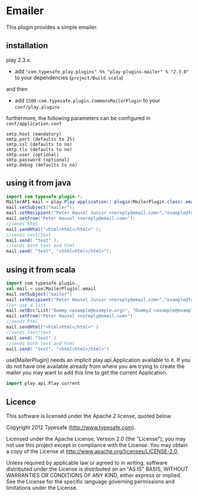 # Emailer  

This plugin provides a simple emailer.

## installation

play 2.3.x:

* add ```"com.typesafe.play.plugins" %% "play-plugins-mailer" % "2.3.0"``` to your dependencies (```project/Build.scala```)

and then
* add ```1500:com.typesafe.plugin.CommonsMailerPlugin``` to your ```conf/play.plugins```

furthermore, the following parameters can be configured in ```conf/application.conf```

```
smtp.host (mandatory)
smtp.port (defaults to 25)
smtp.ssl (defaults to no)
smtp.tls (defaults to no)
smtp.user (optional)
smtp.password (optional)
smtp.debug (defaults to no)
```


## using it from java 

```java
import com.typesafe.plugin.*;
MailerAPI mail = play.Play.application().plugin(MailerPlugin.class).email();
mail.setSubject("mailer");
mail.setRecipient("Peter Hausel Junior <noreply@email.com>","example@foo.com");
mail.setFrom("Peter Hausel <noreply@email.com>");
//sends html
mail.sendHtml("<html>html</html>" );
//sends text/text
mail.send( "text" );
//sends both text and html
mail.send( "text", "<html>html</html>");
```

## using it from scala

```scala
import com.typesafe.plugin._
val mail = use[MailerPlugin].email
mail.setSubject("mailer")
mail.setRecipient("Peter Hausel Junior <noreply@email.com>","example@foo.com")
//or use a list
mail.setBcc(List("Dummy <example@example.org>", "Dummy2 <example@example.org>"):_*)
mail.setFrom("Peter Hausel <noreply@email.com>")
//sends html
mail.sendHtml("<html>html</html>" )
//sends text/text
mail.send( "text" )
//sends both text and html
mail.send( "text", "<html>html</html>")
```

use[MailerPlugin] needs an implicit play.api.Application available to it.  If you do not have one available already from where you are trying to create the mailer you may want to add this line to get the current Application.

```scala
import play.api.Play.current
```

## Licence

This software is licensed under the Apache 2 license, quoted below.

Copyright 2012 Typesafe (http://www.typesafe.com).

Licensed under the Apache License, Version 2.0 (the "License"); you may not use this project except in compliance with the License. You may obtain a copy of the License at http://www.apache.org/licenses/LICENSE-2.0.

Unless required by applicable law or agreed to in writing, software distributed under the License is distributed on an "AS IS" BASIS, WITHOUT WARRANTIES OR CONDITIONS OF ANY KIND, either express or implied. See the License for the specific language governing permissions and limitations under the License.
